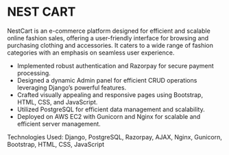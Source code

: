 # NEST CART

NestCart is an e-commerce platform designed for efficient and scalable online fashion sales, offering a user-friendly interface for browsing and purchasing clothing and accessories. It caters to a wide range of fashion categories with an emphasis on seamless user experience.

- Implemented robust authentication and Razorpay for secure payment processing.
- Designed a dynamic Admin panel for efficient CRUD operations leveraging Django’s powerful features.
- Crafted visually appealing and responsive pages using Bootstrap, HTML, CSS, and JavaScript.
- Utilized PostgreSQL for efficient data management and scalability.
- Deployed on AWS EC2 with Gunicorn and Nginx for scalable and efficient server management.

Technologies Used: Django, PostgreSQL, Razorpay, AJAX, Nginx, Gunicorn, Bootstrap, HTML, CSS, JavaScript
